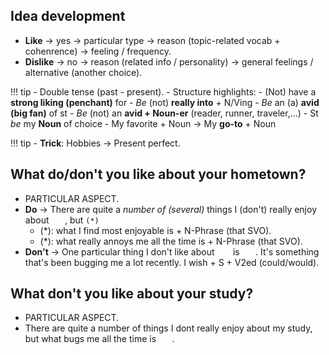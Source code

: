 ## Idea development

- **Like** $\rightarrow$ yes $\rightarrow$ particular type $\rightarrow$ reason (topic-related vocab + cohenrence) $\rightarrow$ feeling / frequency.
- **Dislike** $\rightarrow$ no $\rightarrow$ reason (related info / personality) $\rightarrow$ general feelings / alternative (another choice).

!!! tip
    - Double tense (past - present).
    - Structure highlights:
        - (Not) have a **strong liking (penchant)** for
        - *Be* (not) **really into** + N/Ving
        - *Be* an (a) **avid (big fan)** of st
        - *Be* (not) an **avid + Noun-er** (reader, runner, traveler,...)
        - St *be* my **Noun** of choice
        - My favorite + Noun $\rightarrow$ My **go-to** + Noun

!!! tip
    - **Trick**: Hobbies $\rightarrow$ Present perfect.

## What do/don't you like about your hometown?
- PARTICULAR ASPECT.
- **Do** $\rightarrow$ There are quite a *number of (several)* things I (don't) really enjoy about ``   ``, but ``(*)``
    - (*): what I find most enjoyable is + N-Phrase (that SVO).
    - (*): what really annoys me all the time is + N-Phrase (that SVO).
- **Don't** $\rightarrow$ One particular thing I don't like about ``   `` is ``   ``. It's something that's been bugging me a lot recently. I wish + S + V2ed (could/would).

## What don't you like about your study?
- PARTICULAR ASPECT.
- There are quite a number of things I dont really enjoy about my study, but what bugs me all the time is ``   ``.